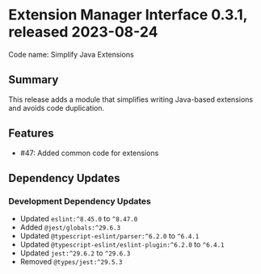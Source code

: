 # Extension Manager Interface 0.3.1, released 2023-08-24

Code name: Simplify Java Extensions

## Summary

This release adds a module that simplifies writing Java-based extensions and avoids code duplication.

## Features

* #47: Added common code for extensions

## Dependency Updates

### Development Dependency Updates

* Updated `eslint:^8.45.0` to `^8.47.0`
* Added `@jest/globals:^29.6.3`
* Updated `@typescript-eslint/parser:^6.2.0` to `^6.4.1`
* Updated `@typescript-eslint/eslint-plugin:^6.2.0` to `^6.4.1`
* Updated `jest:^29.6.2` to `^29.6.3`
* Removed `@types/jest:^29.5.3`
